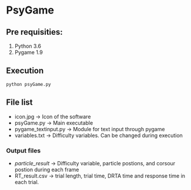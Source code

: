 # PsyGame
## Pre requisities:
  1. Python 3.6
  2. Pygame 1.9
## Execution
```
python psyGame.py
````
## File list
* icon.jpg -> Icon of the software
* psyGame.py -> Main executable
* pygame_textinput.py -> Module for text input through pygame
* variables.txt -> Difficulty variables. Can be changed during execution

### Output files 
* <SubID>_particle_result_<DateTime> -> 
Difficulty variable, particle postions, and corsour postion during each frame
* RT_result.csv -> trial length, trial time, DRTA time and response time in each trial.
 
